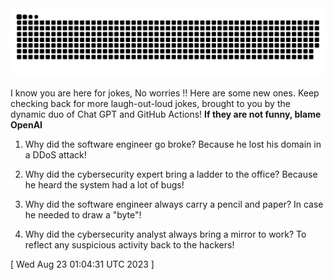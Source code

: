 <picture>
  <source media="(prefers-color-scheme: dark)" srcset="https://raw.githubusercontent.com/platane/platane/output/github-contribution-grid-snake-dark.svg">
  <source media="(prefers-color-scheme: light)" srcset="https://raw.githubusercontent.com/platane/platane/output/github-contribution-grid-snake.svg">
  <img alt="github contribution grid snake animation" src="https://raw.githubusercontent.com/platane/platane/output/github-contribution-grid-snake.svg">
</picture>


I know you are here for jokes, No worries !!
Here are some new ones. Keep checking back for more laugh-out-loud jokes, brought to you by the dynamic duo of Chat GPT and GitHub Actions! __If they are not funny, blame OpenAI__
 
1. Why did the software engineer go broke? Because he lost his domain in a DDoS attack!

2. Why did the cybersecurity expert bring a ladder to the office? Because he heard the system had a lot of bugs!

3. Why did the software engineer always carry a pencil and paper? In case he needed to draw a "byte"!

4. Why did the cybersecurity analyst always bring a mirror to work? To reflect any suspicious activity back to the hackers!
 
[ 
Wed Aug 23 01:04:31 UTC 2023
 ]
